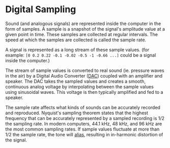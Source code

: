 ---
---
# Digital Sampling
Sound (and analogous signals) are represented inside the computer in the form of samples. A sample is a snapshot of the signal's amplitude value at a given point in time. These samples are collected at regular intervals. The speed at which the samples are collected is called the sample rate.

A signal is represented as a long stream of these sample values. (for example: `[0 0.2 0.22 -0.1 -0.02 -0.5 -1 -0.66 ...]` could be a signal inside the computer.)

The stream of sample values is converted to real sound (ie. pressure waves in the air) by a Digital Audio Converter ([DAC](DAC)) coupled with an amplifier and speaker. The DAC takes the sampled values and creates a smooth, continuous analog voltage by interpolating between the sample values using sinusoidal waves. This voltage is then typically amplified and fed to a speaker.

The sample rate affects what kinds of sounds can be accurately recorded and reproduced. Nyquist's sampling theorem states that the highest frequency that can be accurately represented by a sampled recording is 1/2 the sampling rate. In modern computers, 44.1 kHz, 48 kHz, and 96 kHz are the most common sampling rates. If sample values fluctuate at more than 1/2 the sample rate, the tone will [alias](aliasing.md), resulting in in-harmonic distortion of the signal. 

